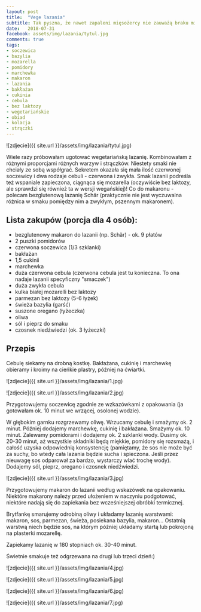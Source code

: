 ```yaml
---
layout: post
title:  "Vege lazania"
subtitle: Tak pyszna, że nawet zapaleni mięsożercy nie zauważą braku mięsa!
date:   2018-07-31
facebook: assets/img/lazania/tytul.jpg
comments: true
tags:
- soczewica
- bazylia
- mozarella
- pomidory
- marchewka
- makaron
- lazania
- bakłażan
- cukinia
- cebula
- bez laktozy
- wegetariańskie
- obiad
- kolacja
- strączki
---
```


![zdjecie]({{ site.url }}/assets/img/lazania/tytul.jpg)

Wiele razy próbowałam ugotować wegetariańską lazanię. Kombinowałam z różnymi proporcjami różnych warzyw i strączków. Niestety smaki nie chciały ze sobą współgrać. Sekretem okazała się mała ilość czerwonej soczewicy i dwa rodzaje cebuli - czerwona i zwykła. Smak lazanii podreśla też wspaniale zapieczona, ciągnąca się mozarella (oczywiście bez laktozy, ale sprawdzi się również ta w wersji wegańskiej)! Co do makaronu - polecam bezglutenową lazanię Schär (praktycznie nie jest wyczuwalna różnica w smaku pomiędzy nim a zwykłym, pszennym makaronem).

## Lista zakupów (porcja dla 4 osób):

* bezglutenowy makaron do lazanii (np. Schär) - ok. 9 płatów
* 2 puszki pomidorów
* czerwona soczewica (1/3 szklanki)
* bakłażan
* 1,5 cukinii
* marchewka
* duża czerwona cebula (czerwona cebula jest tu konieczna. To ona nadaje lazanii specyficzny "smaczek")
* duża zwykła cebula
* kulka białej mozarelli bez laktozy
* parmezan bez laktozy (5-6 łyżek)
* świeża bazylia (garść)
* suszone oregano (łyżeczka)
* oliwa
* sól i pieprz do smaku
* czosnek niedźwiedzi (ok. 3 łyżeczki)

## Przepis

Cebulę siekamy na drobną kostkę. Bakłażana, cukinię i marchewkę obieramy i kroimy na cieńkie plastry, później na ćwiartki.

![zdjecie]({{ site.url }}/assets/img/lazania/1.jpg)

![zdjecie]({{ site.url }}/assets/img/lazania/2.jpg)

Przygotowujemy soczewicę zgodnie ze wzkazówkami z opakowania (ja gotowałam ok. 10 minut we wrzącej, osolonej wodzie).

W głębokim garnku rozgrzewamy oliwę. Wrzucamy cebulę i smażymy ok. 2 minut. Później dodajemy marchewkę, cukinię i bakłażana. Smażymy ok. 10 minut. Zalewamy pomidorami i dodajemy ok. 2 szklanki wody. Dusimy ok. 20-30 minut, aż wszystkie składniki będą miękkie, pomidory się rozsmażą, i całość uzyska odpowiednią konsystencję (pamiętamy, że sos nie może być za suchy, bo wtedy cała lazania będzie sucha i spieczona. Jeśli przez nieuwagę sos odparował za bardzo, wystarczy wlać trochę wody). Dodajemy sól, pieprz, oregano i czosnek niedźwiedzi.

![zdjecie]({{ site.url }}/assets/img/lazania/3.jpg)

Przygotowujemy makaron do lazanii według wskazówek na opakowaniu. Niektóre makarony należy przed ułożeniem w naczyniu podgotować, niektóre nadają się do zapiekania bez wcześniejszej obróbki termicznej.

Brytfankę smarujemy odrobiną oliwy i układamy lazanię warstwami: makaron, sos, parmezan, świeża, posiekana bazylia, makaron... Ostatnią warstwą niech będzie sos, na którym później układamy startą lub pokrojoną na plasterki mozarellę.

Zapiekamy lazanię w 180 stopniach ok. 30-40 minut. 

Świetnie smakuje też odgrzewana na drugi lub trzeci dzień:)

![zdjecie]({{ site.url }}/assets/img/lazania/4.jpg)

![zdjecie]({{ site.url }}/assets/img/lazania/5.jpg)

![zdjecie]({{ site.url }}/assets/img/lazania/6.jpg)

![zdjecie]({{ site.url }}/assets/img/lazania/7.jpg)